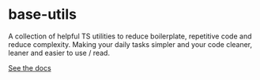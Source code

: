 # base-utils

A collection of helpful TS utilities to reduce boilerplate, repetitive code and reduce complexity. Making your daily tasks simpler and your code cleaner, leaner and easier to use / read.

[See the docs](./build/docs/index.html)